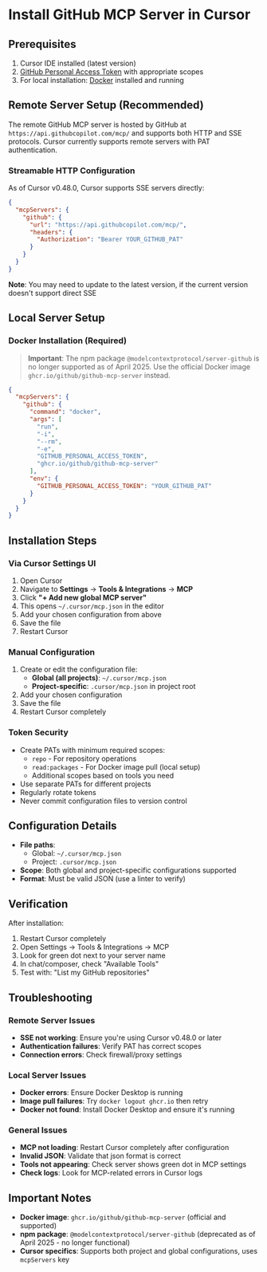 # Install GitHub MCP Server in Cursor

## Prerequisites
1. Cursor IDE installed (latest version)
2. [GitHub Personal Access Token](https://github.com/settings/personal-access-tokens/new) with appropriate scopes
3. For local installation: [Docker](https://www.docker.com/) installed and running

## Remote Server Setup (Recommended)

The remote GitHub MCP server is hosted by GitHub at `https://api.githubcopilot.com/mcp/` and supports both HTTP and SSE protocols. Cursor currently supports remote servers with PAT authentication.

### Streamable HTTP Configuration
As of Cursor v0.48.0, Cursor supports SSE servers directly:

```json
{
  "mcpServers": {
    "github": {
      "url": "https://api.githubcopilot.com/mcp/",
      "headers": {
        "Authorization": "Bearer YOUR_GITHUB_PAT"
      }
    }
  }
}
```

**Note**: You may need to update to the latest version, if the current version doesn't support direct SSE

## Local Server Setup

### Docker Installation (Required)
> **Important**: The npm package `@modelcontextprotocol/server-github` is no longer supported as of April 2025. Use the official Docker image `ghcr.io/github/github-mcp-server` instead.

```json
{
  "mcpServers": {
    "github": {
      "command": "docker",
      "args": [
        "run",
        "-i",
        "--rm",
        "-e",
        "GITHUB_PERSONAL_ACCESS_TOKEN",
        "ghcr.io/github/github-mcp-server"
      ],
      "env": {
        "GITHUB_PERSONAL_ACCESS_TOKEN": "YOUR_GITHUB_PAT"
      }
    }
  }
}
```

## Installation Steps

### Via Cursor Settings UI
1. Open Cursor
2. Navigate to **Settings** → **Tools & Integrations** → **MCP**
3. Click **"+ Add new global MCP server"**
4. This opens `~/.cursor/mcp.json` in the editor
5. Add your chosen configuration from above
6. Save the file
7. Restart Cursor

### Manual Configuration
1. Create or edit the configuration file:
   - **Global (all projects)**: `~/.cursor/mcp.json`
   - **Project-specific**: `.cursor/mcp.json` in project root
2. Add your chosen configuration
3. Save the file
4. Restart Cursor completely

### Token Security
- Create PATs with minimum required scopes:
  - `repo` - For repository operations
  - `read:packages` - For Docker image pull (local setup)
  - Additional scopes based on tools you need
- Use separate PATs for different projects
- Regularly rotate tokens
- Never commit configuration files to version control

## Configuration Details

- **File paths**: 
  - Global: `~/.cursor/mcp.json`
  - Project: `.cursor/mcp.json`
- **Scope**: Both global and project-specific configurations supported
- **Format**: Must be valid JSON (use a linter to verify)

## Verification

After installation:
1. Restart Cursor completely
2. Open Settings → Tools & Integrations → MCP
3. Look for green dot next to your server name
4. In chat/composer, check "Available Tools"
5. Test with: "List my GitHub repositories"

## Troubleshooting

### Remote Server Issues
- **SSE not working**: Ensure you're using Cursor v0.48.0 or later
- **Authentication failures**: Verify PAT has correct scopes
- **Connection errors**: Check firewall/proxy settings

### Local Server Issues
- **Docker errors**: Ensure Docker Desktop is running
- **Image pull failures**: Try `docker logout ghcr.io` then retry
- **Docker not found**: Install Docker Desktop and ensure it's running

### General Issues
- **MCP not loading**: Restart Cursor completely after configuration
- **Invalid JSON**: Validate that json format is correct
- **Tools not appearing**: Check server shows green dot in MCP settings
- **Check logs**: Look for MCP-related errors in Cursor logs

## Important Notes

- **Docker image**: `ghcr.io/github/github-mcp-server` (official and supported)
- **npm package**: `@modelcontextprotocol/server-github` (deprecated as of April 2025 - no longer functional)
- **Cursor specifics**: Supports both project and global configurations, uses `mcpServers` key
